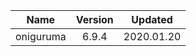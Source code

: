 |   Name    | Version |  Updated   |
| --------- | :-----: | :--------: |
| oniguruma |  6.9.4  | 2020.01.20 |

